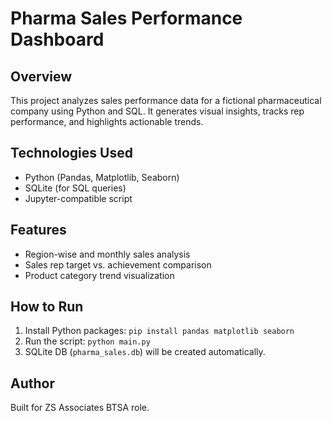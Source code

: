 # Pharma Sales Performance Dashboard

## Overview
This project analyzes sales performance data for a fictional pharmaceutical company using Python and SQL. It generates visual insights, tracks rep performance, and highlights actionable trends.

## Technologies Used
- Python (Pandas, Matplotlib, Seaborn)
- SQLite (for SQL queries)
- Jupyter-compatible script

## Features
- Region-wise and monthly sales analysis
- Sales rep target vs. achievement comparison
- Product category trend visualization

## How to Run
1. Install Python packages: `pip install pandas matplotlib seaborn`
2. Run the script: `python main.py`
3. SQLite DB (`pharma_sales.db`) will be created automatically.

## Author
Built for ZS Associates BTSA role.
